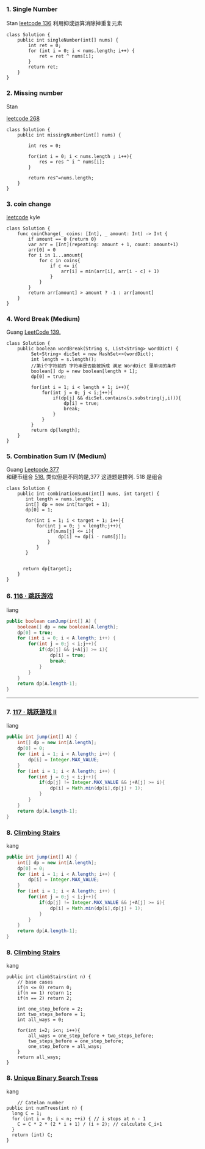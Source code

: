### 1. Single Number
Stan
[leetcode 136](https://leetcode.com/problems/single-number/submissions/)
利用抑或运算消除掉重复元素

```
class Solution {
    public int singleNumber(int[] nums) {
        int ret = 0;
        for (int i = 0; i < nums.length; i++) {
            ret = ret ^ nums[i];
        }
        return ret;
    }
}
```

### 2. Missing number
Stan

[leetcode 268](https://leetcode.com/problems/missing-number/submissions/)

```
class Solution {
    public int missingNumber(int[] nums) {
        
        int res = 0;
        
        for(int i = 0; i < nums.length ; i++){
            res = res ^ i ^ nums[i];
        }
        
        return res^=nums.length;
    }
}
```

### 3. coin change
[leetcode](https://leetcode.com/problems/coin-change/)
kyle

```
class Solution {
    func coinChange(_ coins: [Int], _ amount: Int) -> Int {
        if amount == 0 {return 0}
        var arr = [Int](repeating: amount + 1, count: amount+1)
        arr[0] = 0
        for i in 1...amount{
            for c in coins{
                if c <= i{
                    arr[i] = min(arr[i], arr[i - c] + 1)
                }
            }
        }
        return arr[amount] > amount ? -1 : arr[amount]
    }
}
```
### 4. Word Break (Medium)
Guang [LeetCode 139.](https://leetcode.com/problems/word-break/description/)
```
class Solution {
    public boolean wordBreak(String s, List<String> wordDict) {
         Set<String> dicSet = new HashSet<>(wordDict);
         int length = s.length();
         //第i个字符前的 字符串是否能被拆成 满足 WordDict 里单词的条件 
         boolean[] dp = new boolean[length + 1];
         dp[0] = true;
         
         for(int i = 1; i < length + 1; i++){
             for(int j = 0; j < i;j++){
                 if(dp[j] && dicSet.contains(s.substring(j,i))){
                     dp[i] = true;
                     break;
                 }
             }
         }
         return dp[length];
    }
}
```
### 5. Combination Sum IV (Medium)
Guang [Leetcode 377](https://leetcode.com/problems/combination-sum-iv/description/) <br/> 和硬币组合 [518.](https://leetcode.com/problems/coin-change-2/description/) 类似但是不同的是,377 这道题是排列. 518 是组合
```
class Solution {
    public int combinationSum4(int[] nums, int target) {
       int length = nums.length;
       int[] dp = new int[target + 1];
       dp[0] = 1; 
       
       for(int i = 1; i < target + 1; i++){
           for(int j = 0; j < length;j++){
               if(nums[j] <= i){
                   dp[i] += dp[i - nums[j]];
               }
           }
       }
        

      return dp[target]; 
    }
}
```
### 6. [116 · 跳跃游戏](https://www.lintcode.com/problem/jump-game/ "116 · 跳跃游戏")

liang

```java
public boolean canJump(int[] A) {
	boolean[] dp = new boolean[A.length];
	dp[0] = true;
	for (int i = 0; i < A.length; i++) {
		for(int j = 0;j < i;j++){
			if(dp[j] && j+A[j] >= i){
				dp[i] = true;
				break;
			}
		}
	}
	return dp[A.length-1];
}
```

------------

### 7. [117 · 跳跃游戏 II](https://www.lintcode.com/problem/jump-game-ii/ "117 · 跳跃游戏 II")

liang

```java
public int jump(int[] A) {
	int[] dp = new int[A.length];
	dp[0] = 0;
	for (int i = 1; i < A.length; i++) {
		dp[i] = Integer.MAX_VALUE;
	}
	for (int i = 1; i < A.length; i++) {
		for(int j = 0;j < i;j++){
			if(dp[j] != Integer.MAX_VALUE && j+A[j] >= i){
				dp[i] = Math.min(dp[i],dp[j] + 1);
			}
		}
	}
	return dp[A.length-1];
}
```
### 8. [Climbing Stairs](https://leetcode.com/problems/climbing-stairs)

kang

```java
public int jump(int[] A) {
	int[] dp = new int[A.length];
	dp[0] = 0;
	for (int i = 1; i < A.length; i++) {
		dp[i] = Integer.MAX_VALUE;
	}
	for (int i = 1; i < A.length; i++) {
		for(int j = 0;j < i;j++){
			if(dp[j] != Integer.MAX_VALUE && j+A[j] >= i){
				dp[i] = Math.min(dp[i],dp[j] + 1);
			}
		}
	}
	return dp[A.length-1];
}
```

### 8. [Climbing Stairs](https://leetcode.com/problems/climbing-stairs)

kang

```
public int climbStairs(int n) {
    // base cases
    if(n <= 0) return 0;
    if(n == 1) return 1;
    if(n == 2) return 2;
    
    int one_step_before = 2;
    int two_steps_before = 1;
    int all_ways = 0;
    
    for(int i=2; i<n; i++){
    	all_ways = one_step_before + two_steps_before;
    	two_steps_before = one_step_before;
        one_step_before = all_ways;
    }
    return all_ways;
}
```

### 8. [Unique Binary Search Trees](https://leetcode.com/problems/unique-binary-search-trees/)

kang 

```
    // Catelan number
public int numTrees(int n) {
  long C = 1;
  for (int i = 0; i < n; ++i) { // i stops at n - 1
    C = C * 2 * (2 * i + 1) / (i + 2); // calculate C_i+1
  }
  return (int) C;
}
```
